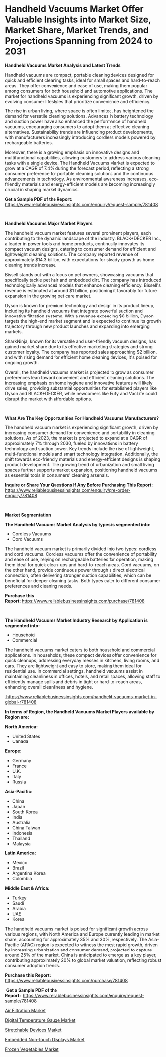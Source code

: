 <p><h1>Handheld Vacuums Market Offer Valuable Insights into Market Size, Market Share, Market Trends, and Projections Spanning from 2024 to 2031</h1></p><p><strong>Handheld Vacuums Market Analysis and Latest Trends</strong></p>
<p><p>Handheld vacuums are compact, portable cleaning devices designed for quick and efficient cleaning tasks, ideal for small spaces and hard-to-reach areas. They offer convenience and ease of use, making them popular among consumers for both household and automotive applications. The market for handheld vacuums is experiencing significant growth, driven by evolving consumer lifestyles that prioritize convenience and efficiency. </p><p>The rise in urban living, where space is often limited, has heightened the demand for versatile cleaning solutions. Advances in battery technology and suction power have also enhanced the performance of handheld vacuums, encouraging consumers to adopt them as effective cleaning alternatives. Sustainability trends are influencing product developments, with manufacturers increasingly introducing cordless models powered by rechargeable batteries. </p><p>Moreover, there is a growing emphasis on innovative designs and multifunctional capabilities, allowing customers to address various cleaning tasks with a single device. The Handheld Vacuums Market is expected to grow at a CAGR of 7.4% during the forecast period, reflecting a strong consumer preference for portable cleaning solutions and the continuous advancements in technology. As environmental awareness increases, eco-friendly materials and energy-efficient models are becoming increasingly crucial in shaping market dynamics.</p></p>
<p><strong>Get a Sample PDF of the Report:&nbsp;</strong> <a href="https://www.reliablebusinessinsights.com/enquiry/request-sample/781408?utm_campaign=60&utm_medium=2&utm_source=Github&utm_content=ia&utm_term=19102024&utm_id=handheld-vacuums">https://www.reliablebusinessinsights.com/enquiry/request-sample/781408</a></p>
<p>&nbsp;</p>
<p><strong>Handheld Vacuums Major Market Players</strong></p>
<p><p>The handheld vacuum market features several prominent players, each contributing to the dynamic landscape of the industry. BLACK+DECKER Inc., a leader in power tools and home products, continually innovates its compact vacuum designs, catering to consumer demand for efficient and lightweight cleaning solutions. The company reported revenue of approximately $14.3 billion, with expectations for steady growth as home cleaning trends increase.</p><p>Bissell stands out with a focus on pet owners, showcasing vacuums that specifically tackle pet hair and embedded dirt. The company has introduced technologically advanced models that enhance cleaning efficiency. Bissell's revenue is estimated at around $1 billion, positioning it favorably for future expansion in the growing pet care market. </p><p>Dyson is known for premium technology and design in its product lineup, including its handheld vacuums that integrate powerful suction and innovative filtration systems. With a revenue exceeding $6 billion, Dyson targets the high-end market segment and is expected to continue its growth trajectory through new product launches and expanding into emerging markets.</p><p>SharkNinja, known for its versatile and user-friendly vacuum designs, has gained market share due to its effective marketing strategies and strong customer loyalty. The company has reported sales approaching $2 billion, and with rising demand for efficient home cleaning devices, it's poised for ongoing growth.</p><p>Overall, the handheld vacuums market is projected to grow as consumer preferences lean toward convenient and efficient cleaning solutions. The increasing emphasis on home hygiene and innovative features will likely drive sales, providing substantial opportunities for established players like Dyson and BLACK+DECKER, while newcomers like Eufy and VacLife could disrupt the market with affordable options.</p></p>
<p>&nbsp;</p>
<p><strong>What Are The Key Opportunities For Handheld Vacuums Manufacturers?</strong></p>
<p><p>The handheld vacuum market is experiencing significant growth, driven by increasing consumer demand for convenience and portability in cleaning solutions. As of 2023, the market is projected to expand at a CAGR of approximately 7% through 2030, fueled by innovations in battery technology and suction power. Key trends include the rise of lightweight, multi-functional models and smart technology integration. Additionally, the shift towards eco-friendly materials and energy-efficient designs is shaping product development. The growing trend of urbanization and small living spaces further supports market expansion, positioning handheld vacuums as essential tools in consumers' cleaning arsenals.</p></p>
<p><strong>Inquire or Share Your Questions If Any Before Purchasing This Report:</strong> <a href="https://www.reliablebusinessinsights.com/enquiry/pre-order-enquiry/781408?utm_campaign=60&utm_medium=2&utm_source=Github&utm_content=ia&utm_term=19102024&utm_id=handheld-vacuums">https://www.reliablebusinessinsights.com/enquiry/pre-order-enquiry/781408</a></p>
<p>&nbsp;</p>
<p><strong>Market Segmentation</strong></p>
<p><strong>The Handheld Vacuums Market Analysis by types is segmented into:</strong></p>
<p><ul><li>Cordless Vacuums</li><li>Cord Vacuums</li></ul></p>
<p><p>The handheld vacuum market is primarily divided into two types: cordless and cord vacuums. Cordless vacuums offer the convenience of portability and ease of use, relying on rechargeable batteries for operation, making them ideal for quick clean-ups and hard-to-reach areas. Cord vacuums, on the other hand, provide continuous power through a direct electrical connection, often delivering stronger suction capabilities, which can be beneficial for deeper cleaning tasks. Both types cater to different consumer preferences and cleaning needs.</p></p>
<p><strong>Purchase this Report:&nbsp;</strong><a href="https://www.reliablebusinessinsights.com/purchase/781408?utm_campaign=60&utm_medium=2&utm_source=Github&utm_content=ia&utm_term=19102024&utm_id=handheld-vacuums">https://www.reliablebusinessinsights.com/purchase/781408</a></p>
<p>&nbsp;</p>
<p><strong>The Handheld Vacuums Market Industry Research by Application is segmented into:</strong></p>
<p><ul><li>Household</li><li>Commercial</li></ul></p>
<p><p>The handheld vacuums market caters to both household and commercial applications. In households, these compact devices offer convenience for quick cleanups, addressing everyday messes in kitchens, living rooms, and cars. They are lightweight and easy to store, making them ideal for residential use. In commercial settings, handheld vacuums assist in maintaining cleanliness in offices, hotels, and retail spaces, allowing staff to efficiently manage spills and debris in tight or hard-to-reach areas, enhancing overall cleanliness and hygiene.</p></p>
<p><a href="https://www.reliablebusinessinsights.com/handheld-vacuums-market-in-global-r781408?utm_campaign=60&utm_medium=2&utm_source=Github&utm_content=ia&utm_term=19102024&utm_id=handheld-vacuums">&nbsp;https://www.reliablebusinessinsights.com/handheld-vacuums-market-in-global-r781408</a></p>
<p><strong>In terms of Region, the Handheld Vacuums Market Players available by Region are:</strong></p>
<p>
    <p> <strong> North America: </strong>
        <ul>
            <li>United States</li>
            <li>Canada</li>
        </ul>
        </p> 
    <p> <strong> Europe: </strong>
        <ul>
            <li>Germany</li>
            <li>France</li>
            <li>U.K.</li>
            <li>Italy</li>
            <li>Russia</li>
        </ul>
        </p> 
    <p> <strong> Asia-Pacific: </strong>
        <ul>
            <li>China</li>
            <li>Japan</li>
            <li>South Korea</li>
            <li>India</li>
            <li>Australia</li>
            <li>China Taiwan</li>
            <li>Indonesia</li>
            <li>Thailand</li>
            <li>Malaysia</li>
        </ul>
        </p> 
    <p> <strong> Latin America: </strong>
        <ul>
            <li>Mexico</li>
            <li>Brazil</li>
            <li>Argentina Korea</li>
            <li>Colombia</li>
        </ul>
        </p> 
    <p> <strong> Middle East & Africa: </strong>
        <ul>
            <li>Turkey</li>
            <li>Saudi</li>
            <li>Arabia</li>
            <li>UAE</li>
            <li>Korea</li>
        </ul>
    </p>
    </p>
<p><p>The handheld vacuums market is poised for significant growth across various regions, with North America and Europe currently leading in market share, accounting for approximately 35% and 30%, respectively. The Asia-Pacific (APAC) region is expected to witness the most rapid growth, driven by increasing urbanization and consumer demand, projected to capture around 25% of the market. China is anticipated to emerge as a key player, contributing approximately 20% to global market valuation, reflecting robust consumer adoption trends.</p></p>
<p><strong>Purchase this Report: </strong><a href="https://www.reliablebusinessinsights.com/purchase/781408?utm_campaign=60&utm_medium=2&utm_source=Github&utm_content=ia&utm_term=19102024&utm_id=handheld-vacuums">https://www.reliablebusinessinsights.com/purchase/781408</a></p>
<p>&nbsp;<strong>Get a Sample PDF of the Report:&nbsp;&nbsp;</strong><a href="https://www.reliablebusinessinsights.com/enquiry/request-sample/781408?utm_campaign=60&utm_medium=2&utm_source=Github&utm_content=ia&utm_term=19102024&utm_id=handheld-vacuums">https://www.reliablebusinessinsights.com/enquiry/request-sample/781408</a></p>
<p><strong></strong></p>
<p><p><a href="https://issuu.com/reportprime-2/docs/air-filtration-market-size-2030.ppt_f5d3464a38fea6?utm_campaign=60&utm_medium=2&utm_source=Github&utm_content=ia&utm_term=19102024&utm_id=handheld-vacuums">Air Filtration Market</a></p><p><a href="https://issuu.com/reportprime-2/docs/digital-temperature-gauge-market-si_c14076e9ff6650?utm_campaign=60&utm_medium=2&utm_source=Github&utm_content=ia&utm_term=19102024&utm_id=handheld-vacuums">Digital Temperature Gauge Market</a></p><p><a href="https://github.com/tenoreduwagley4rt/Market-Research-Report-List-1/blob/main/stretchable-devices-market.md?utm_campaign=60&utm_medium=2&utm_source=Github&utm_content=ia&utm_term=19102024&utm_id=handheld-vacuums">Stretchable Devices Market</a></p><p><a href="https://github.com/diedrer4btm/Market-Research-Report-List-1/blob/main/embedded-non-touch-displays-market.md?utm_campaign=60&utm_medium=2&utm_source=Github&utm_content=ia&utm_term=19102024&utm_id=handheld-vacuums">Embedded Non-touch Displays Market</a></p><p><a href="https://www.linkedin.com/pulse/frozen-vegetables-market-growth-segmentation-regional-v0cse?utm_campaign=60&utm_medium=2&utm_source=Github&utm_content=ia&utm_term=19102024&utm_id=handheld-vacuums">Frozen Vegetables Market</a></p></p>
